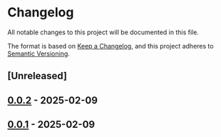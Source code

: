 # Changelog

All notable changes to this project will be documented in this file.

The format is based on [Keep a Changelog](https://keepachangelog.com/en/1.0.0/),
and this project adheres to [Semantic Versioning](https://semver.org/spec/v2.0.0.html).

## [Unreleased]

## [0.0.2](https://github.com/ScuffleCloud/scuffle/compare/scuffle-aac-v0.0.1...scuffle-aac-v0.0.2) - 2025-02-09

## [0.0.1](https://github.com/ScuffleCloud/scuffle/releases/tag/scuffle-aac-v0.0.1) - 2025-02-09
